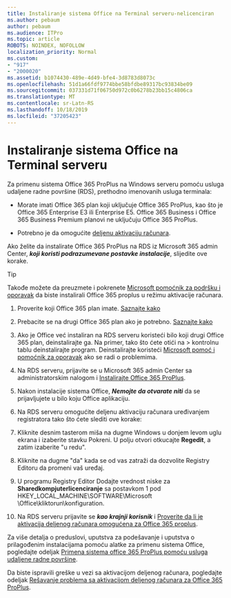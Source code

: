 ```yaml
---
title: Instaliranje sistema Office na Terminal serveru-nelicenciran
ms.author: pebaum
author: pebaum
ms.audience: ITPro
ms.topic: article
ROBOTS: NOINDEX, NOFOLLOW
localization_priority: Normal
ms.custom:
- "917"
- "2000020"
ms.assetid: b1074430-489e-4d49-bfe4-3d8783d8073c
ms.openlocfilehash: 51d1a66fdf9774bbe58bfdbe89317bc93834be09
ms.sourcegitcommit: 037331d71f06750d972c0b6278b23bb15c4806ca
ms.translationtype: MT
ms.contentlocale: sr-Latn-RS
ms.lasthandoff: 10/18/2019
ms.locfileid: "37205423"
---
```

# <a name="installing-office-on-a-terminal-server"></a>Instaliranje sistema Office na Terminal serveru

Za primenu sistema Office 365 ProPlus na Windows serveru pomoću usluga udaljene radne površine (RDS), prethodno imenovanih usluga terminala:
  
- Morate imati Office 365 plan koji uključuje Office 365 ProPlus, kao što je Office 365 Enterprise E3 ili Enterprise E5. Office 365 Business i Office 365 Business Premium planovi ne uključuju Office 365 ProPlus.

- Potrebno je da omogućite [deljenu aktivaciju računara](https://docs.microsoft.com/DeployOffice/overview-of-shared-computer-activation-for-office-365-proplus).

Ako želite da instalirate Office 365 ProPlus na RDS iz Microsoft 365 admin Center, ***koji koristi podrazumevane postavke instalacije***, slijedite ove korake.

> [!TIP]
> Takođe možete da preuzmete i pokrenete [Microsoft pomoćnik za podršku i oporavak](https://aka.ms/SaRA_OfficeSCA_M365Portal) da biste instalirali Office 365 proplus u režimu aktivacije računara.
  
1. Proverite koji Office 365 plan imate. [Saznajte kako](https://docs.microsoft.com/office365/admin/admin-overview/what-subscription-do-i-have)

2. Prebacite se na drugi Office 365 plan ako je potrebno. [Saznajte kako](https://docs.microsoft.com/office365/admin/subscriptions-and-billing/switch-to-a-different-plan)

3. Ako je Office već instaliran na RDS serveru koristeći bilo koji drugi Office 365 plan, deinstalirajte ga. Na primer, tako što ćete otići na \> kontrolnu tablu deinstalirajte program. Deinstalirajte koristeći [Microsoft pomoć i pomoćnik za oporavak](https://aka.ms/SARA-OfficeUninstall-Alchemy) ako se radi o problemima.

4. Na RDS serveru, prijavite se u Microsoft 365 admin Center sa administratorskim nalogom i [Instalirajte Office 365 ProPlus](https://portal.office.com/OLS/MySoftware.aspx).

5. Nakon instalacije sistema Office, ***Nemojte da otvarate niti*** da se prijavljujete u bilo koju Office aplikaciju.

6. Na RDS serveru omogućite deljenu aktivaciju računara uređivanjem registratora tako što ćete slediti ove korake:

1. Kliknite desnim tasterom miša na dugme Windows u donjem levom uglu ekrana i izaberite stavku Pokreni. U polju otvori otkucajte **Regedit**, a zatim izaberite "u redu".

2. Kliknite na dugme "da" kada se od vas zatraži da dozvolite Registry Editoru da promeni vaš uređaj.

3. U programu Registry Editor Dodajte vrednost niske za **Sharedkompjuterlicenciranje** sa postavkom 1 pod HKEY_LOCAL_MACHINE\SOFTWARE\Microsoft \Office\kliktorun\konfiguration.

7. Na RDS serveru prijavite se ***kao krajnji korisnik*** i [Proverite da li je aktivacija deljenog računara omogućena za Office 365 proplus](https://docs.microsoft.com/DeployOffice/troubleshoot-issues-with-shared-computer-activation-for-office-365-proplus#verify-that-activation-for-office-365-proplus-succeeded).

Za više detalja o preduslovi, uputstva za podešavanje i uputstva o prilagođenim instalacijama pomoću alatke za primenu sistema Office, pogledajte odeljak [Primena sistema office 365 ProPlus pomoću usluga udaljene radne površine](https://docs.microsoft.com/DeployOffice/deploy-office-365-proplus-by-using-remote-desktop-services).
  
Da biste ispravili greške u vezi sa aktivacijom deljenog računara, pogledajte odeljak [Rešavanje problema sa aktivacijom deljenog računara za Office 365 ProPlus](https://docs.microsoft.com/DeployOffice/troubleshoot-issues-with-shared-computer-activation-for-office-365-proplus).
  